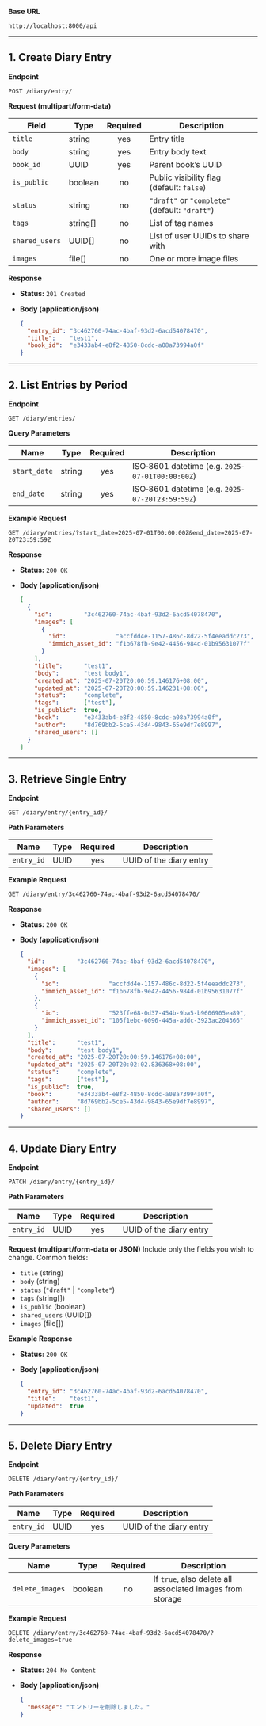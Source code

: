 **Base URL**

```
http://localhost:8000/api
```

---

## 1. Create Diary Entry

**Endpoint**

```
POST /diary/entry/
```

**Request (multipart/form-data)**

| Field          | Type      | Required | Description                                    |
| -------------- | --------- | :------: | ---------------------------------------------- |
| `title`        | string    |    yes   | Entry title                                    |
| `body`         | string    |    yes   | Entry body text                                |
| `book_id`      | UUID      |    yes   | Parent book’s UUID                             |
| `is_public`    | boolean   |    no    | Public visibility flag (default: `false`)      |
| `status`       | string    |    no    | `"draft"` or `"complete"` (default: `"draft"`) |
| `tags`         | string\[] |    no    | List of tag names                              |
| `shared_users` | UUID\[]   |    no    | List of user UUIDs to share with               |
| `images`       | file\[]   |    no    | One or more image files                        |

**Response**

* **Status:** `201 Created`
* **Body (application/json)**

  ```json
  {
    "entry_id": "3c462760-74ac-4baf-93d2-6acd54078470",
    "title":    "test1",
    "book_id":  "e3433ab4-e8f2-4850-8cdc-a08a73994a0f"
  }
  ```

---

## 2. List Entries by Period

**Endpoint**

```
GET /diary/entries/
```

**Query Parameters**

| Name         | Type   | Required | Description                                     |
| ------------ | ------ | :------: | ----------------------------------------------- |
| `start_date` | string |    yes   | ISO‑8601 datetime (e.g. `2025-07-01T00:00:00Z`) |
| `end_date`   | string |    yes   | ISO‑8601 datetime (e.g. `2025-07-20T23:59:59Z`) |

**Example Request**

```
GET /diary/entries/?start_date=2025-07-01T00:00:00Z&end_date=2025-07-20T23:59:59Z
```

**Response**

* **Status:** `200 OK`
* **Body (application/json)**

  ```json
  [
    {
      "id":         "3c462760-74ac-4baf-93d2-6acd54078470",
      "images": [
        {
          "id":              "accfdd4e-1157-486c-8d22-5f4eeaddc273",
          "immich_asset_id": "f1b678fb-9e42-4456-984d-01b95631077f"
        }
      ],
      "title":      "test1",
      "body":       "test body1",
      "created_at": "2025-07-20T20:00:59.146176+08:00",
      "updated_at": "2025-07-20T20:00:59.146231+08:00",
      "status":     "complete",
      "tags":       ["test"],
      "is_public":  true,
      "book":       "e3433ab4-e8f2-4850-8cdc-a08a73994a0f",
      "author":     "8d769bb2-5ce5-43d4-9843-65e9df7e8997",
      "shared_users": []
    }
  ]
  ```

---

## 3. Retrieve Single Entry

**Endpoint**

```
GET /diary/entry/{entry_id}/
```

**Path Parameters**

| Name       | Type | Required | Description             |
| ---------- | ---- | :------: | ----------------------- |
| `entry_id` | UUID |    yes   | UUID of the diary entry |

**Example Request**

```
GET /diary/entry/3c462760-74ac-4baf-93d2-6acd54078470/
```

**Response**

* **Status:** `200 OK`
* **Body (application/json)**

  ```json
  {
    "id":         "3c462760-74ac-4baf-93d2-6acd54078470",
    "images": [
      {
        "id":              "accfdd4e-1157-486c-8d22-5f4eeaddc273",
        "immich_asset_id": "f1b678fb-9e42-4456-984d-01b95631077f"
      },
      {
        "id":              "523ffe68-0d37-454b-9ba5-b9606905ea89",
        "immich_asset_id": "105f1ebc-6096-445a-addc-3923ac204366"
      }
    ],
    "title":      "test1",
    "body":       "test body1",
    "created_at": "2025-07-20T20:00:59.146176+08:00",
    "updated_at": "2025-07-20T20:02:02.836368+08:00",
    "status":     "complete",
    "tags":       ["test"],
    "is_public":  true,
    "book":       "e3433ab4-e8f2-4850-8cdc-a08a73994a0f",
    "author":     "8d769bb2-5ce5-43d4-9843-65e9df7e8997",
    "shared_users": []
  }
  ```

---

## 4. Update Diary Entry

**Endpoint**

```
PATCH /diary/entry/{entry_id}/
```

**Path Parameters**

| Name       | Type | Required | Description             |
| ---------- | ---- | :------: | ----------------------- |
| `entry_id` | UUID |    yes   | UUID of the diary entry |

**Request (multipart/form-data or JSON)**
Include only the fields you wish to change. Common fields:

* `title` (string)
* `body` (string)
* `status` (`"draft"` | `"complete"`)
* `tags` (string\[])
* `is_public` (boolean)
* `shared_users` (UUID\[])
* `images` (file\[])

**Example Response**

* **Status:** `200 OK`
* **Body (application/json)**

  ```json
  {
    "entry_id": "3c462760-74ac-4baf-93d2-6acd54078470",
    "title":    "test1",
    "updated":  true
  }
  ```

---

## 5. Delete Diary Entry

**Endpoint**

```
DELETE /diary/entry/{entry_id}/
```

**Path Parameters**

| Name       | Type | Required | Description             |
| ---------- | ---- | :------: | ----------------------- |
| `entry_id` | UUID |    yes   | UUID of the diary entry |

**Query Parameters**

| Name            | Type    | Required | Description                                               |
| --------------- | ------- | :------: | --------------------------------------------------------- |
| `delete_images` | boolean |    no    | If `true`, also delete all associated images from storage |

**Example Request**

```
DELETE /diary/entry/3c462760-74ac-4baf-93d2-6acd54078470/?delete_images=true
```

**Response**

* **Status:** `204 No Content`
* **Body (application/json)**

  ```json
  {
    "message": "エントリーを削除しました。"
  }
  ```

